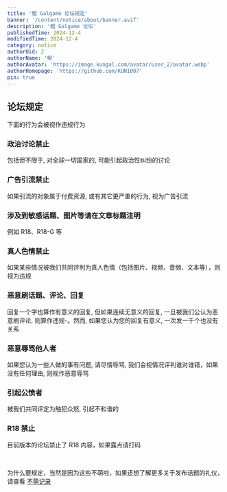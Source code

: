 ```yaml
---
title: '鲲 Galgame 论坛规定'
banner: '/content/notice/about/banner.avif'
description: '鲲 Galgame 论坛'
publishedTime: 2024-12-4
modifiedTime: 2024-12-4
category: notice
authorUid: 2
authorName: '鲲'
authorAvatar: 'https://image.kungal.com/avatar/user_2/avatar.webp'
authorHomepage: 'https://github.com/KUN1007'
pin: true
---
```


## 论坛规定

下面的行为会被视作违规行为

### 政治讨论禁止

包括但不限于, 对全球一切国家的, 可能引起政治性纠纷的讨论

### 广告引流禁止

如果引流的对象属于付费资源, 或有其它更严重的行为, 视为广告引流

### 涉及到敏感话题、图片等请在文章标题注明

例如 R18、R18-G 等

### 真人色情禁止

如果某些情况被我们共同评判为真人色情（包括图片、视频、音频、文本等），则视为违规

### 恶意刷话题、评论、回复

回复一个字也算作有意义的回复, 但如果连续无意义的回复, 一旦被我们公认为恶意刷评论, 则算作违规-。然而, 如果您认为您的回复有意义, 一次发一千个也没有关系

### 恶意辱骂他人者

如果您认为一些人做的事有问题, 请尽情辱骂, 我们会视情况评判谁对谁错，如果没有任何理由, 则视作恶意辱骂

### 引起公愤者

被我们共同评定为触犯众怒, 引起不和谐的

### R18 禁止

目前版本的论坛禁止了 R18 内容，如果露点请打码

<br/>

为什么要规定，当然是因为这些不萌啦，如果还想了解更多关于发布话题的礼仪，请查看 [不萌记录](/non-moe)
